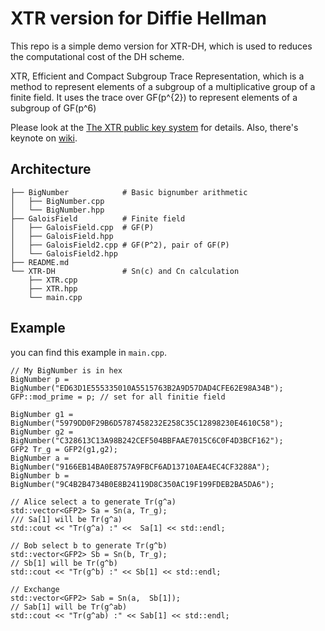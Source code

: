 # XTR version for Diffie Hellman
This repo is a simple demo version for XTR-DH, which is used to reduces the computational cost of the DH scheme.

XTR, Efficient and Compact Subgroup Trace Representation, which is a method to represent elements of a subgroup of a multiplicative group of a finite field. It uses the trace over  GF(p^{2}) to represent elements of a subgroup of GF(p^6)

Please look at the [The XTR public key system](http://citeseerx.ist.psu.edu/viewdoc/summary?doi=10.1.1.95.4291) for details. Also, there's keynote on [wiki](https://en.wikipedia.org/wiki/XTR).


## Architecture
```
├── BigNumber            # Basic bignumber arithmetic
│   ├── BigNumber.cpp
│   └── BigNumber.hpp
├── GaloisField          # Finite field
│   ├── GaloisField.cpp  # GF(P)
│   ├── GaloisField.hpp
│   ├── GaloisField2.cpp # GF(P^2), pair of GF(P)
│   └── GaloisField2.hpp
├── README.md
└── XTR-DH               # Sn(c) and Cn calculation
    ├── XTR.cpp
    ├── XTR.hpp
    └── main.cpp
```


## Example
you can find this example in `main.cpp`.
```
// My BigNumber is in hex
BigNumber p =  BigNumber("ED63D1E555335010A5515763B2A9D57DAD4CFE62E98A34B");
GFP::mod_prime = p; // set for all finitie field

BigNumber g1 = BigNumber("5979DD0F29B6D5787458232E258C35C12898230E4610C58");
BigNumber g2 = BigNumber("C328613C13A98B242CEF504BBFAAE7015C6C0F4D3BCF162");
GFP2 Tr_g = GFP2(g1,g2);
BigNumber a = BigNumber("9166EB14BA0E8757A9FBCF6AD13710AEA4EC4CF3288A");
BigNumber b = BigNumber("9C4B2B4734B0E8B24119D8C350AC19F199FDEB2BA5DA6");

// Alice select a to generate Tr(g^a)
std::vector<GFP2> Sa = Sn(a, Tr_g);
/// Sa[1] will be Tr(g^a)
std::cout << "Tr(g^a) :" <<  Sa[1] << std::endl;

// Bob select b to generate Tr(g^b)
std::vector<GFP2> Sb = Sn(b, Tr_g);
// Sb[1] will be Tr(g^b)
std::cout << "Tr(g^b) :" << Sb[1] << std::endl;

// Exchange
std::vector<GFP2> Sab = Sn(a,  Sb[1]);
// Sab[1] will be Tr(g^ab)
std::cout << "Tr(g^ab) :" << Sab[1] << std::endl;
```
